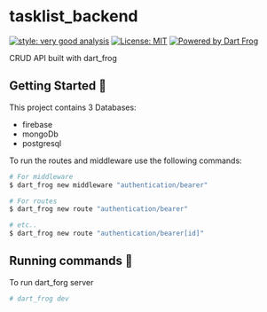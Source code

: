 # tasklist_backend

[![style: very good analysis][very_good_analysis_badge]][very_good_analysis_link]
[![License: MIT][license_badge]][license_link]
[![Powered by Dart Frog](https://img.shields.io/endpoint?url=https://tinyurl.com/dartfrog-badge)](https://dartfrog.vgv.dev)

CRUD API built with dart_frog

[license_badge]: https://img.shields.io/badge/license-MIT-blue.svg
[license_link]: https://opensource.org/licenses/MIT
[very_good_analysis_badge]: https://img.shields.io/badge/style-very_good_analysis-B22C89.svg
[very_good_analysis_link]: https://pub.dev/packages/very_good_analysis


## Getting Started 🚀

This project contains 3 Databases:

- firebase
- mongoDb
- postgresql

To run the routes and middleware use the following commands:

```sh
# For middleware
$ dart_frog new middleware "authentication/bearer"

# For routes
$ dart_frog new route "authentication/bearer"

# etc..
$ dart_frog new route "authentication/bearer[id]"
```

## Running commands 🧪
To run dart_forg server
```sh
# dart_frog dev
